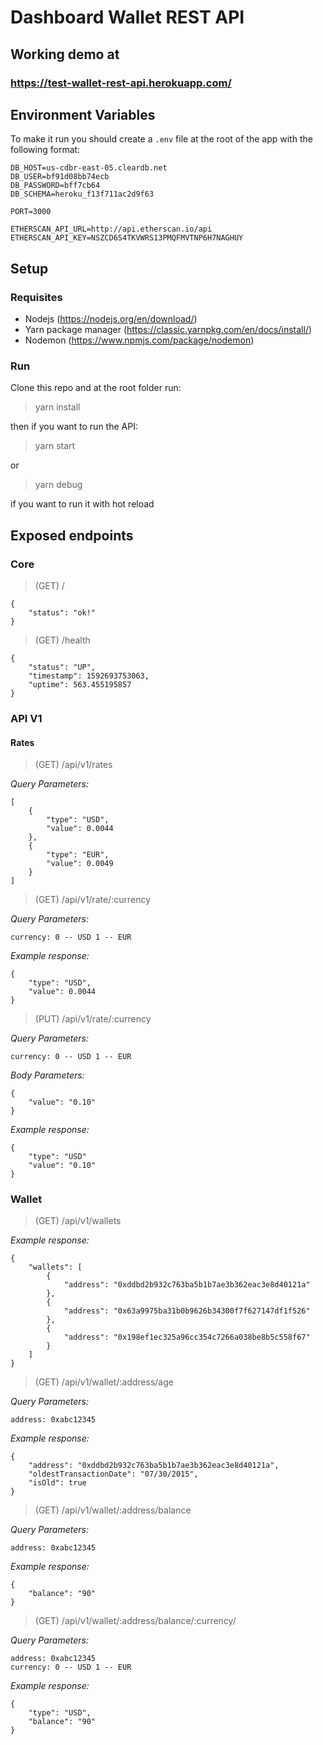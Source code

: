 # Dashboard Wallet REST API

## Working demo at

### https://test-wallet-rest-api.herokuapp.com/

## Environment Variables
To make it run you should create a `.env` file at the root of the app with the following format:

```
DB_HOST=us-cdbr-east-05.cleardb.net
DB_USER=bf91d08bb74ecb
DB_PASSWORD=bff7cb64
DB_SCHEMA=heroku_f13f711ac2d9f63

PORT=3000

ETHERSCAN_API_URL=http://api.etherscan.io/api
ETHERSCAN_API_KEY=NSZCD6S4TKVWRS13PMQFMVTNP6H7NAGHUY
```

## Setup

### Requisites
- Nodejs (https://nodejs.org/en/download/)
- Yarn package manager (https://classic.yarnpkg.com/en/docs/install/)
- Nodemon (https://www.npmjs.com/package/nodemon)

### Run
Clone this repo and at the root folder run:
> yarn install

then if you want to run the API:
> yarn start 

or 

> yarn debug 

if you want to run it with hot reload

## Exposed endpoints

### Core

> (GET) /

```
{
    "status": "ok!"
}
```

> (GET) /health

```
{
    "status": "UP",
    "timestamp": 1592693753063,
    "uptime": 563.455195857
}
```

### API V1

#### Rates
> (GET) /api/v1/rates

_Query Parameters:_
```
[
    {
        "type": "USD",
        "value": 0.0044
    },
    {
        "type": "EUR",
        "value": 0.0049
    }
]
```

> (GET) /api/v1/rate/:currency

_Query Parameters:_
```
currency: 0 -- USD 1 -- EUR
```

_Example response:_
```
{
    "type": "USD",
    "value": 0.0044
}
```

> (PUT) /api/v1/rate/:currency

_Query Parameters:_
```
currency: 0 -- USD 1 -- EUR
```
_Body Parameters:_
```
{
	"value": "0.10"
}
```

_Example response:_
```
{
	"type": "USD"
	"value": "0.10"
}
```

### Wallet

> (GET) /api/v1/wallets

_Example response:_
```
{
    "wallets": [
        {
            "address": "0xddbd2b932c763ba5b1b7ae3b362eac3e8d40121a"
        },
        {
            "address": "0x63a9975ba31b0b9626b34300f7f627147df1f526"
        },
        {
            "address": "0x198ef1ec325a96cc354c7266a038be8b5c558f67"
        }
    ]
}
```

> (GET) /api/v1/wallet/:address/age


_Query Parameters:_
```
address: 0xabc12345
```

_Example response:_
```
{
    "address": "0xddbd2b932c763ba5b1b7ae3b362eac3e8d40121a",
    "oldestTransactionDate": "07/30/2015",
    "isOld": true
}
```

> (GET) /api/v1/wallet/:address/balance

_Query Parameters:_
```
address: 0xabc12345
```

_Example response:_
```
{    
    "balance": "90"
}
```

> (GET) /api/v1/wallet/:address/balance/:currency/

_Query Parameters:_
```
address: 0xabc12345
currency: 0 -- USD 1 -- EUR
```

_Example response:_
```
{
    "type": "USD",
    "balance": "90"
}
```

